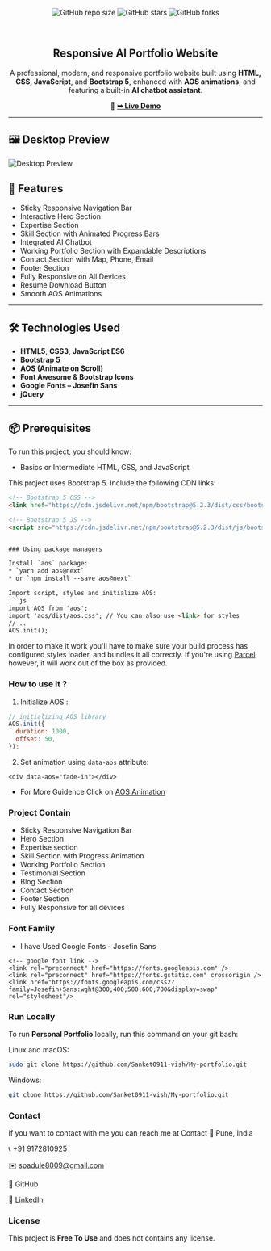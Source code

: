 <div align="center">

![GitHub repo size](https://img.shields.io/github/repo-size/Sanket0911-vish/My-portfolio)
![GitHub stars](https://img.shields.io/github/stars/Sanket0911-vish/My-portfolio?style=social)
![GitHub forks](https://img.shields.io/github/forks/Sanket0911-vish/My-portfolio?style=social)

<br />

<h2 align="center">Responsive AI Portfolio Website</h2>

A professional, modern, and responsive portfolio website built using **HTML, CSS, JavaScript**, and **Bootstrap 5**, enhanced with **AOS animations**, and featuring a built-in **AI chatbot assistant**.

🔗 <a href="https://Sanket0911-vish.github.io/My-portfolio"><strong>➥ Live Demo</strong></a>

</div>

---

## 🖼️ Desktop Preview

![Desktop Preview](https://github.com/pawantech12/portfolio-website/assets/118673866/0322c419-a173-4aa9-a360-b09bd7bd24aa)


## 🚀 Features

- Sticky Responsive Navigation Bar  
- Interactive Hero Section  
- Expertise Section  
- Skill Section with Animated Progress Bars  
- Integrated AI Chatbot  
- Working Portfolio Section with Expandable Descriptions  
- Contact Section with Map, Phone, Email  
- Footer Section  
- Fully Responsive on All Devices  
- Resume Download Button  
- Smooth AOS Animations  

---

## 🛠️ Technologies Used

- **HTML5**, **CSS3**, **JavaScript ES6**  
- **Bootstrap 5**  
- **AOS (Animate on Scroll)**  
- **Font Awesome & Bootstrap Icons**  
- **Google Fonts – Josefin Sans**  
- **jQuery**

---

## 📦 Prerequisites

To run this project, you should know:

- Basics or Intermediate HTML, CSS, and JavaScript

This project uses Bootstrap 5. Include the following CDN links:

```html
<!-- Bootstrap 5 CSS -->
<link href="https://cdn.jsdelivr.net/npm/bootstrap@5.2.3/dist/css/bootstrap.min.css" rel="stylesheet" />

<!-- Bootstrap 5 JS -->
<script src="https://cdn.jsdelivr.net/npm/bootstrap@5.2.3/dist/js/bootstrap.bundle.min.js"></script>


### Using package managers

Install `aos` package:
* `yarn add aos@next`
* or `npm install --save aos@next`

Import script, styles and initialize AOS:
```js
import AOS from 'aos';
import 'aos/dist/aos.css'; // You can also use <link> for styles
// ..
AOS.init();
```

In order to make it work you'll have to make sure your build process has configured styles loader, and bundles it all correctly.
If you're using [Parcel](https://parceljs.org/) however, it will work out of the box as provided.

### How to use it ?
1. Initialize AOS :
```js
// initializing AOS library
AOS.init({
  duration: 1000,
  offset: 50,
});
```

2. Set animation using `data-aos` attribute:
```
<div data-aos="fade-in"></div>
```

* For More Guidence Click on <a href="https://github.com/michalsnik/aos/blob/next/README.md">AOS Animation</a>

### Project Contain

* Sticky Responsive Navigation Bar
* Hero Section
* Expertise section
* Skill Section with Progress Animation
* Working Portfolio Section
* Testimonial Section
* Blog Section
* Contact Section
* Footer Section
* Fully Responsive for all devices

### Font Family
 
 * I have Used Google Fonts - Josefin Sans 
```
<!-- google font link -->
<link rel="preconnect" href="https://fonts.googleapis.com" />
<link rel="preconnect" href="https://fonts.gstatic.com" crossorigin />
<link href="https://fonts.googleapis.com/css2?family=Josefin+Sans:wght@300;400;500;600;700&display=swap" rel="stylesheet"/>
```

### Run Locally

To run **Personal Portfolio** locally, run this command on your git bash:

Linux and macOS:

```bash
sudo git clone https://github.com/Sanket0911-vish/My-portfolio.git
```

Windows:

```bash
git clone https://github.com/Sanket0911-vish/My-portfolio.git
```

### Contact

If you want to contact with me you can reach me at  Contact
📍 Pune, India

📞 +91 9172810925

✉️ spadule8009@gmail.com

🔗 GitHub

🔗 LinkedIn

### License

This project is **Free To Use** and does not contains any license.
